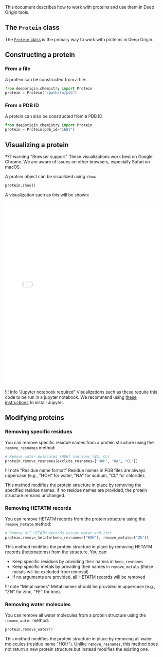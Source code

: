 This document describes how to work with proteins and use them in Deep Origin tools. 

## The `Protein` class

The [`Protein` class](../ref/chemistry.md#src.chemistry.Protein) is the primary way to work with proteins in Deep Origin.

## Constructing a protein

### From a file

A protein can be constructed from a file:

```python
from deeporigin.chemistry import Protein
protein = Protein("/path/to/pdb")
```

### From a PDB ID

A protein can also be constructed from a PDB ID:


```python
from deeporigin.chemistry import Protein
protein = Protein(pdb_id="1EBY")
```


## Visualizing a protein

??? warning "Browser support"
    These visualizations work best on Google Chrome. We are aware of issues on other browsers, especially Safari on macOS.

A protein object can be visualized using `show`:

```python
protein.show()
```

A visualization such as this will be shown:

<iframe 
    src="./protein.html" 
    width="100%" 
    height="600" 
    style="border:none;"
    title="Protein visualization"
></iframe>

!!! info "Jupyter notebook required"
    Visualizations such as these require this code to be run in a jupyter notebook. We recommend using [these instructions](../../install.md) to install Jupyter.

## Modifying proteins

### Removing specific residues

You can remove specific residue names from a protein structure using the `remove_resnames` method:

```python
# Remove water molecules (HOH) and ions (NA, CL)
protein.remove_resnames(exclude_resnames=["HOH", "NA", "CL"])
```

!!! note "Residue name format"
    Residue names in PDB files are always uppercase (e.g., "HOH" for water, "NA" for sodium, "CL" for chloride).

This method modifies the protein structure in place by removing the specified residue names. If no residue names are provided, the protein structure remains unchanged.

### Removing HETATM records

You can remove HETATM records from the protein structure using the `remove_hetatm` method:

```python
# Remove all HETATM records except water and zinc
protein.remove_hetatm(keep_resnames=["HOH"], remove_metals=["ZN"])
```

This method modifies the protein structure in place by removing HETATM records (heteroatoms) from the structure. You can:
- Keep specific residues by providing their names in `keep_resnames`
- Keep specific metals by providing their names in `remove_metals` (these metals will be excluded from removal)
- If no arguments are provided, all HETATM records will be removed

!!! note "Metal names"
    Metal names should be provided in uppercase (e.g., "ZN" for zinc, "FE" for iron).

### Removing water molecules

You can remove all water molecules from a protein structure using the `remove_water` method:

```python
protein.remove_water()
```

This method modifies the protein structure in place by removing all water molecules (residue name "HOH"). Unlike `remove_resnames`, this method does not return a new protein structure but instead modifies the existing one.
